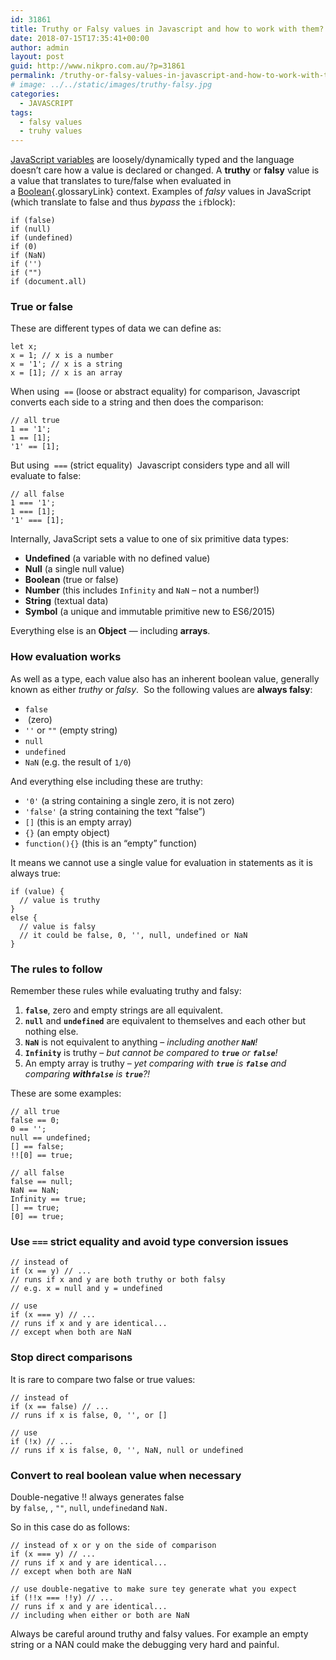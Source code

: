 ```yaml
---
id: 31861
title: Truthy or Falsy values in Javascript and how to work with them?
date: 2018-07-15T17:35:41+00:00
author: admin
layout: post
guid: http://www.nikpro.com.au/?p=31861
permalink: /truthy-or-falsy-values-in-javascript-and-how-to-work-with-them/
# image: ../../static/images/truthy-falsy.jpg
categories:
  - JAVASCRIPT
tags:
  - falsy values
  - truhy values
---
```

[JavaScript variables](http://www.nikpro.com.au/the-differences-between-var-and-let-and-const-in-javascript/) are loosely/dynamically typed and the language doesn’t care how a value is declared or changed. A **truthy** or **falsy** value is a value that translates to ture/false when evaluated in a [Boolean](https://developer.mozilla.org/en-US/docs/Glossary/Boolean "Boolean: In computer science, a Boolean is a logical data type that can have only the values true or false."){.glossaryLink} context. Examples of _falsy_ values in JavaScript (which translate to false and thus _bypass_ the `if`block):

`if (false)`  
`if (null)`  
`if (undefined)`  
`if (0)`  
`if (NaN)`  
`if ('')`  
`if ("")`  
`if (document.all)`

### True or false

These are different types of data we can define as:

`let x;`  
`x = 1; // x is a number`  
`x = '1'; // x is a string`  
`x = [1]; // x is an array`

When using  <code class=" language-undefined">==</code> (loose or abstract equality) for comparison, Javascript converts each side to a string and then does the comparison:

`// all true`  
`1 == '1';`  
`1 == [1];`  
`'1' == [1];`

But using  <code class=" language-undefined">===</code> (strict equality)  Javascript considers type and all will evaluate to false:

`// all false`  
`1 === '1';`  
`1 === [1];`  
`'1' === [1];`

Internally, JavaScript sets a value to one of six primitive data types:

  * **Undefined** (a variable with no defined value)
  * **Null** (a single null value)
  * **Boolean** (true or false)
  * **Number** (this includes <code class=" language-undefined">Infinity</code> and <code class=" language-undefined">NaN</code> – not a number!)
  * **String** (textual data)
  * **Symbol** (a unique and immutable primitive new to ES6/2015)

Everything else is an **Object** — including **arrays**.

### How evaluation works

As well as a type, each value also has an inherent boolean value, generally known as either _truthy_ or _falsy_.  So the following values are **always falsy**:

  * <code class=" language-undefined">false</code>
  * <code class=" language-undefined"></code> (zero)
  * <code class=" language-undefined">''</code> or <code class=" language-undefined">""</code> (empty string)
  * <code class=" language-undefined">null</code>
  * <code class=" language-undefined">undefined</code>
  * <code class=" language-undefined">NaN</code> (e.g. the result of <code class=" language-undefined">1/0</code>)

And everything else including these are truthy:

  * <code class=" language-undefined">'0'</code> (a string containing a single zero, it is not zero)
  * <code class=" language-undefined">'false'</code> (a string containing the text “false”)
  * <code class=" language-undefined">[]</code> (this is an empty array)
  * <code class=" language-undefined">{}</code> (an empty object)
  * <code class=" language-undefined">function(){}</code> (this is an “empty” function)

It means we cannot use a single value for evaluation in statements as it is always true:

`if (value) {`  
`  // value is truthy`  
`}`  
`else {`  
`  // value is falsy`  
`  // it could be false, 0, '', null, undefined or NaN`  
`}`

### The rules to follow

Remember these rules while evaluating truthy and falsy:

  1. **<code class=" language-undefined">false</code>**, zero and empty strings are all equivalent.
  2. **<code class=" language-undefined">null</code>** and **<code class=" language-undefined">undefined</code>** are equivalent to themselves and each other but nothing else.
  3. **<code class=" language-undefined">NaN</code>** is not equivalent to anything – _including another **<code class=" language-undefined">NaN</code>**!_
  4. **<code class=" language-undefined">Infinity</code>** is truthy – _but cannot be compared to **<code class=" language-undefined">true</code>** or **<code class=" language-undefined">false</code>**!_
  5. An empty array is truthy – _yet comparing with **<code class=" language-undefined">true</code>** is **<code class=" language-undefined">false</code>** and comparing **with<code class=" language-undefined">false</code>** is **<code class=" language-undefined">true</code>**?!_

These are some examples:

`// all true`  
`false == 0;`  
`0 == '';`  
`null == undefined;`  
`[] == false;`  
`!![0] == true;`

`// all false`  
`false == null;`  
`NaN == NaN;`  
`Infinity == true;`  
`[] == true;`  
`[0] == true;`

### Use **<code class=" language-undefined">===</code>** strict equality and avoid type conversion issues

`// instead of`  
`if (x == y) // ...`  
`// runs if x and y are both truthy or both falsy`  
`// e.g. x = null and y = undefined`

`// use`  
`if (x === y) // ...`  
`// runs if x and y are identical...`  
`// except when both are NaN`

### Stop direct comparisons

It is rare to compare two false or true values:

`// instead of`  
`if (x == false) // ...`  
`// runs if x is false, 0, '', or []`

`// use`  
`if (!x) // ...`  
`// runs if x is false, 0, '', NaN, null or undefined`

### Convert to real boolean value when necessary

Double-negative !! always generates false by <code class=" language-undefined">false</code>, <code class=" language-undefined"></code>, <code class=" language-undefined">""</code>, <code class=" language-undefined">null</code>, <code class=" language-undefined">undefined</code>and <code class=" language-undefined">NaN.</code>

So in this case do as follows:

`// instead of x or y on the side of comparison`  
`if (x === y) // ...`  
`// runs if x and y are identical...`  
`// except when both are NaN`

`// use double-negative to make sure tey generate what you expect`  
`if (!!x === !!y) // ...`  
`// runs if x and y are identical...`  
`// including when either or both are NaN`

Always be careful around truthy and falsy values. For example an empty string or a NAN could make the debugging very hard and painful. 